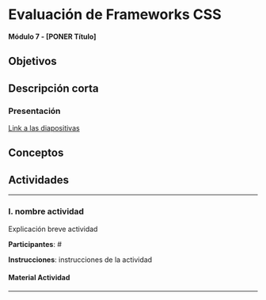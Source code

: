 # Evaluación de Frameworks CSS

**Módulo 7 - [PONER Título]**

## Objetivos

## Descripción corta

### Presentación

[Link a las diapositivas](https://drive.google.com/open?id=1-kkT22cZcg6v6r4pXryZOQkFNqa78GiOlHECfqGkImQ)

## Conceptos

## Actividades

---

### I. nombre actividad

Explicación breve actividad

**Participantes**: #

**Instrucciones**: instrucciones de la actividad

#### Material Actividad

---
